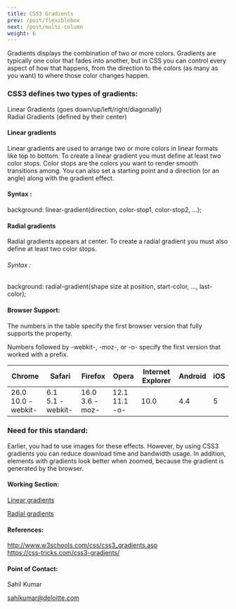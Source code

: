 ```yaml
---
title: CSS3 Gradients
prev: /post/flexiblebox
next: /post/multi-column
weight: 6
---
```

<p>Gradients displays the combination of two or more colors.
Gradients are typically one color that fades into another, but in CSS you can control every aspect of how that happens,
from the direction to the colors (as many as you want) to where those color changes happen.</p>

<h3>CSS3 defines two types of gradients:</h3>

Linear Gradients (goes down/up/left/right/diagonally)<br>
Radial Gradients (defined by their center)<br>

<h4>Linear gradients</h4>
Linear gradients are used to arrange two or more colors in linear formats like top to bottom.
To create a linear gradient you must define at least two color stops. Color stops are the colors you want to render smooth transitions among. You can also set a starting point and a direction (or an angle) along with the gradient effect.

<h4>Syntax :</h4>
<span class="prop">background: linear-gradient(direction, color-stop1, color-stop2, ...);</span>


<h4>Radial gradients</h4>
Radial gradients appears at center.
To create a radial gradient you must also define at least two color stops.

<h6>Syntax :</h6>
<span class="prop">background: radial-gradient(shape size at position, start-color, ..., last-color);</span>

<h4>Browser Support:</h4>
<p>The numbers in the table specify the first browser version that fully supports the property.</p>
<p>Numbers followed by -webkit-, -moz-, or -o- specify the first version that worked with a prefix.</p>
<table>
  <thead>
    <tr>
      <th>Chrome</th>
      <th>Safari</th>
      <th>Firefox</th>
      <th>Opera</th>
      <th>Internet Explorer</th>
      <th>Android</th>
      <th>iOS</th>
    </tr>
  </thead>
<tbody>
  <tr>
    <td>26.0<br/>10.0 -webkit-</td>
    <td>6.1<br/>5.1 -webkit-</td>
    <td>16.0<br/>3.6 -moz-</td>
    <td>12.1<br/>11.1 -o-</td>
    <td>10.0</td>
    <td>4.4</td>
    <td>5</td>
  </tr>
</tbody>
</table>

<h3>Need for this standard:</h3>

<p>Earlier, you had to use images for these effects. However, by using CSS3 gradients you can reduce download time and bandwidth usage. In addition, elements with gradients look better when zoomed, because the gradient is generated by the browser.</p>

<h4>Working Section:</h4>

<a href="https://jsbin.com/ganaluheke/edit?html,output">Linear gradients</a>

<a href= "https://jsbin.com/bufihu/1/edit?html,output">Radial gradients</a>

<h4>References:</h4>
<a href="http://www.w3schools.com/css/css3_gradients.asp">http://www.w3schools.com/css/css3_gradients.asp</a><br>
<a href="https://css-tricks.com/css3-gradients/">https://css-tricks.com/css3-gradients/</a>

<h4>Point of Contact:</h4>

<p>Sahil Kumar</p>
<a href="mailto:sahikumar@deloitte.com">sahikumar@deloitte.com</a>
